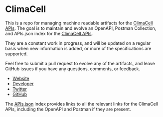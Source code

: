 # ClimaCellThis is a repo for managing machine readable artifacts for the [ClimaCell APIs](https://www.climacell.co). The goal is to maintain and evolve an OpenAPI, Postman Collection, and APIs.json index for the [ClimaCell APIs](https://www.climacell.co).They are a constant work in progress, and will be updated on a regular basis when new information is added, or more of the specifications are supported.Feel free to submit a pull request to evolve any of the artifacts, and leave GitHub issues if you have any questions, comments, or feedback.- [Website](https://www.climacell.co)- [Developer](https://www.climacell.co)- [Twitter](https://twitter.com/WeatherRevealed)- [GitHub](https://github.com/climacell)The [APIs.json](https://github.com/api-evangelist/climacell/blob/master/apis.json) index provides links to all the relevant links for the ClimaCell APIs, including the OpenAPI and Postman if they are present.